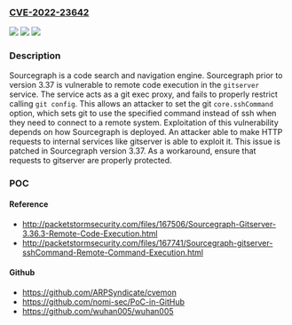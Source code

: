 ### [CVE-2022-23642](https://cve.mitre.org/cgi-bin/cvename.cgi?name=CVE-2022-23642)
![](https://img.shields.io/static/v1?label=Product&message=sourcegraph&color=blue)
![](https://img.shields.io/static/v1?label=Version&message=n%2Fa&color=blue)
![](https://img.shields.io/static/v1?label=Vulnerability&message=CWE-94%3A%20Improper%20Control%20of%20Generation%20of%20Code%20('Code%20Injection')&color=brighgreen)

### Description

Sourcegraph is a code search and navigation engine. Sourcegraph prior to version 3.37 is vulnerable to remote code execution in the `gitserver` service. The service acts as a git exec proxy, and fails to properly restrict calling `git config`. This allows an attacker to set the git `core.sshCommand` option, which sets git to use the specified command instead of ssh when they need to connect to a remote system. Exploitation of this vulnerability depends on how Sourcegraph is deployed. An attacker able to make HTTP requests to internal services like gitserver is able to exploit it. This issue is patched in Sourcegraph version 3.37. As a workaround, ensure that requests to gitserver are properly protected.

### POC

#### Reference
- http://packetstormsecurity.com/files/167506/Sourcegraph-Gitserver-3.36.3-Remote-Code-Execution.html
- http://packetstormsecurity.com/files/167741/Sourcegraph-gitserver-sshCommand-Remote-Command-Execution.html

#### Github
- https://github.com/ARPSyndicate/cvemon
- https://github.com/nomi-sec/PoC-in-GitHub
- https://github.com/wuhan005/wuhan005

